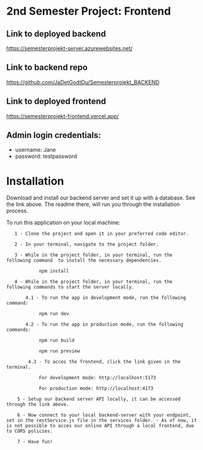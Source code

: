 # 2nd Semester Project: Frontend

## Link to deployed backend

https://semesterprojekt-server.azurewebsites.net/

## Link to backend repo

https://github.com/JaDetGodtDu/Semesterprojekt_BACKEND

## Link to deployed frontend

https://semesterprojekt-frontend.vercel.app/

## Admin login credentials:

- username: Jane
- password: testpassword

# Installation

Download and install our backend server and set it up with a database. See the link above. The readme there, will run you through the installation process.

To run this application on your local machine:

       1 - Clone the project and open it in your preferred code editor.

       2 - In your terminal, navigate to the project folder.

       3 - While in the project folder, in your terminal, run the following command  to install the necessary dependencies.

                npm install

       4 - While in the project folder, in your terminal, run the following commands to start the server locally.

           4.1 - To run the app in development mode, run the following command:

                npm run dev

           4.2 - To run the app in production mode, run the following commands:

                npm run build

                npm run preview

            4.3 - To acces the frontend, click the link given in the terminal.

                For development mode: http://localhost:5173

                For production mode: http://localhost:4173

        5 - Setup our backend server API locally, it can be accessed through the link above.

        6 - Now connect to your local backend-server with your endpoint, set in the restService.js file in the services folder. - As of now, it is not possible to acces our online API through a local frontend, due to CORS policies.

        7 - Have fun!
